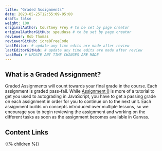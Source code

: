 ```yaml
---
title: "Graded Assignments"
date: 2023-05-25T12:55:09-05:00
draft: false
weight: 100
originalAuthor: Courtney Frey # to be set by page creator
originalAuthorGitHub: speudusa # to be set by page creator
reviewer: Rob Thomas 
reviewerGitHub: icre8FreeCode 
lastEditor: # update any time edits are made after review
lastEditorGitHub: # update any time edits are made after review
lastMod: # UPDATE ANY TIME CHANGES ARE MADE
---
```


<!-- TODO: Link to A0 in this textbook when it's completed. currently linking to sphinx textbook-->

## What is a Graded Assignment?
Graded Assignments will count towards your final grade in the course. Each assignment is graded pass-fail. While [Assignment 0](https://education.launchcode.org/intro-to-professional-web-dev/assignments/HelloWorld.html) is more of a tutorial to get you used to autograding in JavaScript, you have to get a passing grade on each assignment in order for you to continue on to the next unit. Each assignment builds on concepts introduced over multiple lessons, so we encourage you to begin reviewing the assignment and working on the different tasks as soon as the assignment becomes available in Canvas.


## Content Links

{{% children %}}
